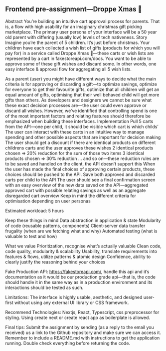 ## Frontend pre-assignment—Droppe Xmas 🎄
Abstract You’re building an intuitive cart approval process for parents. That is, a flow with high usability for an imaginary christmas gift picking marketplace. The primary user persona of your interface will be a 50 year old parent with differing (usually low) levels of tech nativeness. Story Imagine you’re the parent of 5 children. It’s just before christmas. Your children have each collected a wish list of gifts (products for which you will pay for) in a service called Droppe Xmas 🎄—these carts or wish lists are represented by a cart in fakestoreapi.com/docs. You want to be able to approve some of these gift wishes and discard some. In other words, one easy interface & approval flow for aggregating all 5 wish lists.

As a parent (user) you might have different ways to decide what the main criteria is for approving or discarding a gift—to optimize savings, optimize for everyone to get their favourite gifts, optimize that all children will get an equal amount of gifts, optimising that their well behaved child will get more gifts than others. As developers and designers we cannot be sure what these exact decision processes are—the user could even approve or discard all wishes. However, we’ve identified that controlling spend is one of the most important factors and relating features should therefore be emphasized when building these interfaces. Implementation Pull 5 carts from the API—one per child, it should be visible which cart is which childs’ The user can interact with these carts in an intuitive way to manage spending and other possible aspects that are important for decision making The user should get a discount if there are identical products on different childrens carts and the user approves these wishes 2 identical products chosen => 20% reduction for the sum of those two items 3 identical products chosen => 30% reduction … and so on—these reduction rules are to be saved and handled on the client, the API doesn’t support this When the user has made the final choices of approving certain products, these choices should be pushed to the API. Save both approved and discarded carts per child to the API The user should see a final confirmation screen with an easy overview of the new data saved on the API—aggregated approved cart with possible relating savings as well as an aggregate disregarded cart overview Keep in mind the different criteria for optimisation depending on user personas

Estimated workload: 5 hours

Keep these things in mind Data abstraction in application & state Modularity of code (reusable patterns, components) Client-server data transfer frugality (when are we fetching what and why) Automated testing (what is valuable to test and how)

What we value Prioritization, recognise what’s actually valuable Clean code, code quality, modularity & scalability Usability, translate requirements into features & flows, utilize patterns & atomic design Confidence, ability to clearly justify the reasoning behind your choices

Fake Production API: https://fakestoreapi.com/, handle this api and it’s documentation as it would be our production grade api—that is, the code should handle it in the same way as in a production environment and its interactions should be tested as such.

Limitations: The interface is highly usable, aesthetic, and designed user-first without using any external UI library or CSS framework.

Recommend Technologies: Nextjs, React, Typescript, css preprocessor for styling. Using create next or create react app as boilerplate is allowed.

Final tips: Submit the assignment by sending (as a reply to the email you received) us a link to the Github repository and make sure we can access it. Remember to include a README.md with instructions to get the application running. Double check everything before returning the code.